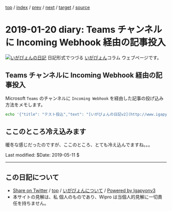 [top](../index.html) 
 / [index](index.html) 
 / [prev](ig190108.html) 
 / [next](ig190215.html) 
 / [target](http://www.igapyon.jp/igapyon/diary/2019/ig190120.html) 
 / [source](https://github.com/igapyon/diary/blob/master/2019/ig190120.src.md) 

2019-01-20 diary: Teams チャンネルに Incoming Webhook 経由の記事投入
=====================================================================================================
[![いがぴょんの日記](http://www.igapyon.jp/igapyon/diary/images/iga200306s.jpg "いがぴょん")](http://www.igapyon.jp/igapyon/diary/memo/memoigapyon.html) 日記形式でつづる [いがぴょん](http://www.igapyon.jp/igapyon/diary/memo/memoigapyon.html)コラム ウェブページです。

## Teams チャンネルに Incoming Webhook 経由の記事投入

Microsoft `Teams` のチャンネルに `Incoming Webhook` を経由した記事の投げ込み方法をメモします。

```sh
echo '{"title": "テスト投込","text": "[いがぴょんの日記v2](http://www.igapyon.jp/igapyon/diary/index.html)"}' | curl -H 'Content-type: application/json' -d @- https://outlook.office.com/webhook/b<中略>a/IncomingWebhook/a<中略>3
```

## ここのところ冷え込みます

暖冬な感じだったのですが、ここのところ、とても冷え込んでますね。。。

Last modified: $Date: 2019-05-11 $


----------------------------------------------------------------------------------------------------

## この日記について

* [Share on Twitter](https://twitter.com/intent/tweet?hashtags=igapyon%2Cdiary%2C%E3%81%84%E3%81%8C%E3%81%B4%E3%82%87%E3%82%93&text=Teams+%E3%83%81%E3%83%A3%E3%83%B3%E3%83%8D%E3%83%AB%E3%81%AB+Incoming+Webhook+%E7%B5%8C%E7%94%B1%E3%81%AE%E8%A8%98%E4%BA%8B%E6%8A%95%E5%85%A5&url=http%3A%2F%2Fwww.igapyon.jp%2Figapyon%2Fdiary%2F2019%2Fig190120.html) / [top](../index.html) / [いがぴょんについて](http://www.igapyon.jp/igapyon/diary/memo/memoigapyon.html) / [Powered by Igapyonv3](https://github.com/igapyon/igapyonv3)
* 本サイトの見解は、私 個人のものであり、Wipro は当個人的見解に一切責任を持ちません。 
